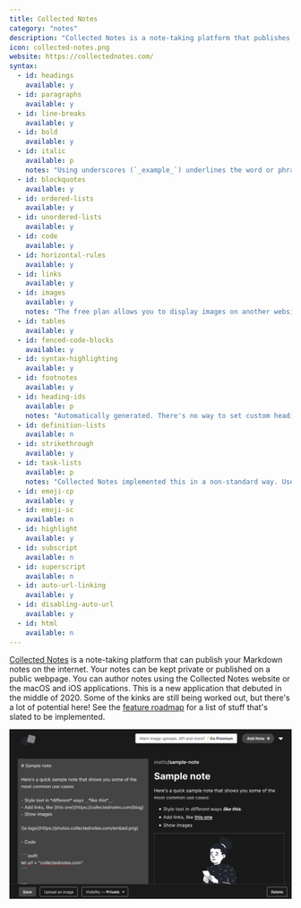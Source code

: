 ```yaml
---
title: Collected Notes
category: "notes"
description: "Collected Notes is a note-taking platform that publishes to the internet."
icon: collected-notes.png
website: https://collectednotes.com/
syntax:
  - id: headings
    available: y
  - id: paragraphs
    available: y
  - id: line-breaks
    available: y
  - id: bold
    available: y
  - id: italic
    available: p
    notes: "Using underscores (`_example_`) underlines the word or phrase instead of italicizing it."
  - id: blockquotes
    available: y
  - id: ordered-lists
    available: y
  - id: unordered-lists
    available: y
  - id: code
    available: y
  - id: horizontal-rules
    available: y
  - id: links
    available: y
  - id: images
    available: y
    notes: "The free plan allows you to display images on another website or server. To upload images, you'll need to subscribe to the premium plan."
  - id: tables
    available: y
  - id: fenced-code-blocks
    available: y
  - id: syntax-highlighting
    available: y
  - id: footnotes
    available: y
  - id: heading-ids
    available: p
    notes: "Automatically generated. There's no way to set custom heading IDs."
  - id: definition-lists
    available: n
  - id: strikethrough
    available: y
  - id: task-lists
    available: p
    notes: "Collected Notes implemented this in a non-standard way. Use a dash and brackets without a space in between (`-[x] task`)."
  - id: emoji-cp
    available: y
  - id: emoji-sc
    available: n
  - id: highlight
    available: y
  - id: subscript
    available: n
  - id: superscript
    available: n
  - id: auto-url-linking
    available: y
  - id: disabling-auto-url
    available: y
  - id: html
    available: n
---
```


[Collected Notes](https://collectednotes.com) is a note-taking platform that can publish your Markdown notes on the internet. Your notes can be kept private or published on a public webpage. You can author notes using the Collected Notes website or the macOS and iOS applications. This is a new application that debuted in the middle of 2020. Some of the kinks are still being worked out, but there's a lot of potential here! See the [feature roadmap](https://collectednotes.com/blog/roadmap) for a list of stuff that's slated to be implemented.

![Collected Notes Markdown application](../assets/images/tools/collected-notes.png)
